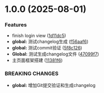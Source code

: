 # 1.0.0 (2025-08-01)


### Features

* finish login view ([1d11dc5](https://github.com/niyuhang12138/jdx-manage/commit/1d11dc51e62c2bc754385a487191b9b17b021aec))
* **global:** 测试changelog生成 ([f56aaf6](https://github.com/niyuhang12138/jdx-manage/commit/f56aaf6572ece5ec93d90f85300d6cb78e15006b))
* **global:** 测试commit验证 ([5f8c126](https://github.com/niyuhang12138/jdx-manage/commit/5f8c1261f7f06eae616e3089a6f28eaa2399402d))
* **Global:** 测试生成changelog文件 ([47099f7](https://github.com/niyuhang12138/jdx-manage/commit/47099f7560cf66d051a6e1e1cd8bd7cee71df2a7))
* 主页面框架搭建 ([11381f6](https://github.com/niyuhang12138/jdx-manage/commit/11381f6e86721a9af99bc6bebdad050e23fe60d7))


### BREAKING CHANGES

* **global:** 增加Git提交验证和生成changelog
